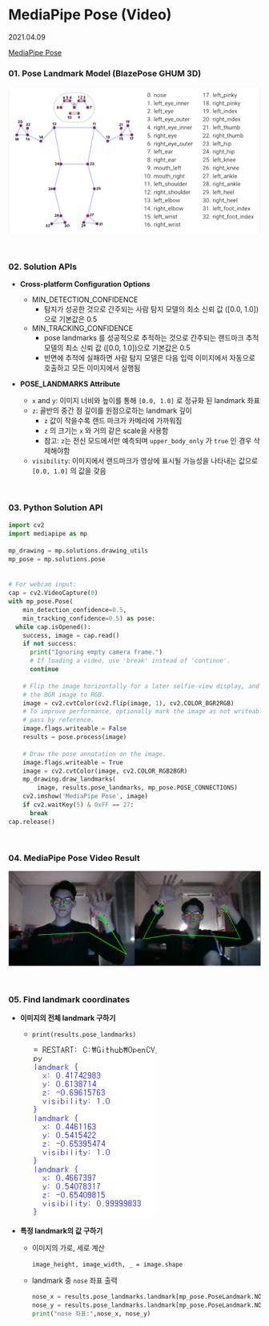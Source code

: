 # MediaPipe Pose (Video)

2021.04.09

[MediaPipe Pose](https://google.github.io/mediapipe/solutions/pose)

### 01. Pose Landmark Model (BlazePose GHUM 3D)

![image01.PNG](https://github.com/hyunmin0317/OpenCV_Study/blob/master/MediaPipePose/MediaPipePose(Video)/Github/image01.PNG?raw=true)

<br>

### 02. Solution APIs

* **Cross-platform Configuration Options**
  * MIN_DETECTION_CONFIDENCE
    * 탐지가 성공한 것으로 간주되는 사람 탐지 모델의 최소 신뢰 값 ([0.0, 1.0])으로 기본값은 0.5
  * MIN_TRACKING_CONFIDENCE
    * pose landmarks 를 성공적으로 추적하는 것으로 간주되는 랜드마크 추적 모델의 최소 신뢰 값 ([0.0, 1.0])으로 기본값은 0.5
    * 반면에 추적에 실패하면 사람 탐지 모델은 다음 입력 이미지에서 자동으로 호출하고 모든 이미지에서 실행됨

* **POSE_LANDMARKS Attribute**
  * `x` and `y`: 이미지 너비와 높이를 통해 `[0.0, 1.0]` 로  정규화 된 landmark 좌표
  * `z`: 골반의 중간 점 깊이를 원점으로하는 landmark 깊이
    * `z` 값이 작을수록 랜드 마크가 카메라에 가까워짐
    * `z` 의 크기는 `x` 와 거의 같은 scale을 사용함
    * 참고: `z`는 전신 모드에서만 예측되며 `upper_body_only` 가 `true` 인 경우 삭제해야함
  * `visibility`: 이미지에서 랜드마크가 영상에 표시될 가능성을 나타내는 값으로 `[0.0, 1.0]` 의 값을 갖음

<br>

### 03. Python Solution API

```python
import cv2
import mediapipe as mp

mp_drawing = mp.solutions.drawing_utils
mp_pose = mp.solutions.pose


# For webcam input:
cap = cv2.VideoCapture(0)
with mp_pose.Pose(
    min_detection_confidence=0.5,
    min_tracking_confidence=0.5) as pose:
  while cap.isOpened():
    success, image = cap.read()
    if not success:
      print("Ignoring empty camera frame.")
      # If loading a video, use 'break' instead of 'continue'.
      continue

    # Flip the image horizontally for a later selfie-view display, and convert
    # the BGR image to RGB.
    image = cv2.cvtColor(cv2.flip(image, 1), cv2.COLOR_BGR2RGB)
    # To improve performance, optionally mark the image as not writeable to
    # pass by reference.
    image.flags.writeable = False
    results = pose.process(image)

    # Draw the pose annotation on the image.
    image.flags.writeable = True
    image = cv2.cvtColor(image, cv2.COLOR_RGB2BGR)
    mp_drawing.draw_landmarks(
        image, results.pose_landmarks, mp_pose.POSE_CONNECTIONS)
    cv2.imshow('MediaPipe Pose', image)
    if cv2.waitKey(5) & 0xFF == 27:
      break
cap.release()
```

<br>

###  04. MediaPipe Pose Video Result

![result.PNG](https://github.com/hyunmin0317/OpenCV_Study/blob/master/MediaPipePose/MediaPipePose(Video)/Github/result.PNG?raw=true)

<br>

### 05. Find landmark coordinates

* **이미지의 전체 landmark 구하기**

  * `print(results.pose_landmarks)`

    ![image02.PNG](https://github.com/hyunmin0317/OpenCV_Study/blob/master/MediaPipePose/MediaPipePose(Video)/Github/image02.PNG?raw=true)

* **특정 landmark의 값 구하기**

  * 이미지의 가로, 세로 계산

    `image_height, image_width, _ = image.shape`

  * landmark 중 `nose` 좌표 출력

    ```python
    nose_x = results.pose_landmarks.landmark[mp_pose.PoseLandmark.NOSE].x * image_width
    nose_y = results.pose_landmarks.landmark[mp_pose.PoseLandmark.NOSE].y * image_height
    print("nose 좌표:",nose_x, nose_y)
    ```

    

    

